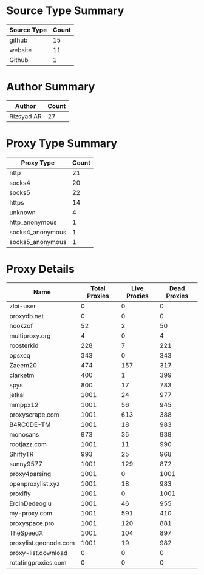 # Source Type Summary

| Source Type | Count |
|-------------|-------|
| github | 15 |
| website | 11 |
| Github | 1 |


# Author Summary

| Author | Count |
|--------|-------|
| Rizsyad AR | 27 |


# Proxy Type Summary

| Proxy Type | Count |
|------------|-------|
| http | 21 |
| socks4 | 20 |
| socks5 | 22 |
| https | 14 |
| unknown | 4 |
| http_anonymous | 1 |
| socks4_anonymous | 1 |
| socks5_anonymous | 1 |


# Proxy Details

| Name | Total Proxies | Live Proxies | Dead Proxies |
|------|---------------|--------------|---------------|
| zloi-user | 0 | 0 | 0 |
| proxydb.net | 0 | 0 | 0 |
| hookzof | 52 | 2 | 50 |
| multiproxy.org | 4 | 0 | 4 |
| roosterkid | 228 | 7 | 221 |
| opsxcq | 343 | 0 | 343 |
| Zaeem20 | 474 | 157 | 317 |
| clarketm | 400 | 1 | 399 |
| spys | 800 | 17 | 783 |
| jetkai | 1001 | 24 | 977 |
| mmppx12 | 1001 | 56 | 945 |
| proxyscrape.com | 1001 | 613 | 388 |
| B4RC0DE-TM | 1001 | 18 | 983 |
| monosans | 973 | 35 | 938 |
| rootjazz.com | 1001 | 11 | 990 |
| ShiftyTR | 993 | 25 | 968 |
| sunny9577 | 1001 | 129 | 872 |
| proxy4parsing | 1001 | 0 | 1001 |
| openproxylist.xyz | 1001 | 18 | 983 |
| proxifly | 1001 | 0 | 1001 |
| ErcinDedeoglu | 1001 | 46 | 955 |
| my-proxy.com | 1001 | 591 | 410 |
| proxyspace.pro | 1001 | 120 | 881 |
| TheSpeedX | 1001 | 104 | 897 |
| proxylist.geonode.com | 1001 | 19 | 982 |
| proxy-list.download | 0 | 0 | 0 |
| rotatingproxies.com | 0 | 0 | 0 |
